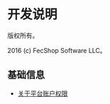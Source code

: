 开发说明
===============================

版权所有。

2016 (c) FecShop Software LLC。


基础信息
----------
*  [关于平台账户权限](platform-account.md)


